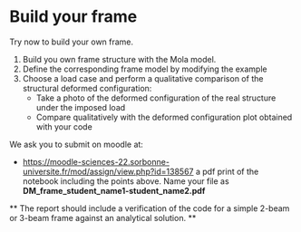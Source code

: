 # Build your frame 

Try now to build your own frame. 

1. Build you own frame structure with the Mola model. 
2. Define the corresponding frame model by modifying the example 
3. Choose a load case and perform a qualitative comparison of the structural deformed configuration:
    - Take a photo of the deformed configuration of the real structure under the imposed load
    - Compare qualitatively with the deformed configuration plot obtained with your code

We ask you to submit on moodle at:
- https://moodle-sciences-22.sorbonne-universite.fr/mod/assign/view.php?id=138567 
a pdf print of the notebook including the points above. Name your file as **DM_frame_student_name1-student_name2.pdf**

** The report should include a verification of the code for a simple 2-beam or 3-beam frame against an analytical solution. **
